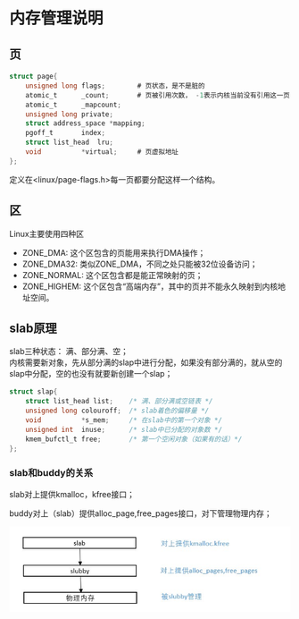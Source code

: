 # 内存管理说明

## 页

```c
struct page{
    unsigned long flags;        # 页状态，是不是脏的
    atomic_t      _count;       # 页被引用次数， -1表示内核当前没有引用这一页
    atomic_t      _mapcount;
    unsigned long private;
    struct address_space *mapping;
    pgoff_t       index;
    struct list_head  lru;
    void          *virtual;     # 页虚拟地址
};

```
定义在<linux/page-flags.h>每一页都要分配这样一个结构。


## 区


Linux主要使用四种区
* ZONE_DMA: 这个区包含的页能用来执行DMA操作；
* ZONE_DMA32: 类似ZONE_DMA，不同之处只能被32位设备访问；
* ZONE_NORMAL: 这个区包含都是能正常映射的页；
* ZONE_HIGHEM: 这个区包含“高端内存”，其中的页并不能永久映射到内核地址空间。
 
## slab原理
slab三种状态：
满、部分满、空；  
内核需要新对象，先从部分满的slap中进行分配，如果没有部分满的，就从空的slap中分配，空的也没有就要新创建一个slap；

```c
struct slap{
    struct list_head list;    /* 满、部分满或空链表 */
    unsigned long colouroff;  /* slab着色的偏移量 */
    void          *s_mem;     /* 在slab中的第一个对象 */
    unsigned int  inuse;      /* slab中已分配的对象数 */
    kmem_bufctl_t free;       /* 第一个空闲对象（如果有的话）*/
};

```

### slab和buddy的关系

slab对上提供kmalloc，kfree接口；

buddy对上（slab）提供alloc_page,free_pages接口，对下管理物理内存；

![](./img/slab.jpg)
